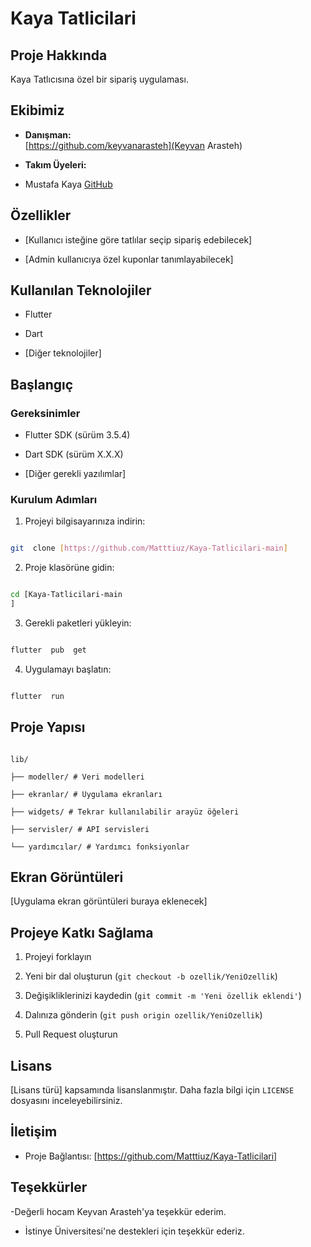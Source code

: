 

# Kaya Tatlicilari
  

## Proje Hakkında

Kaya Tatlıcısına özel bir sipariş uygulaması.
  

## Ekibimiz

-  **Danışman:**  
[https://github.com/keyvanarasteh](Keyvan Arasteh)


-  **Takım Üyeleri:**

- Mustafa Kaya [GitHub](https://github.com/Matttiuz)

  

## Özellikler

- [Kullanıcı isteğine göre tatlılar seçip sipariş edebilecek]

- [Admin kullanıcıya özel kuponlar tanımlayabilecek]


  

## Kullanılan Teknolojiler

- Flutter

- Dart

- [Diğer teknolojiler]

  

## Başlangıç

  

### Gereksinimler

- Flutter SDK (sürüm 3.5.4)

- Dart SDK (sürüm X.X.X)

- [Diğer gerekli yazılımlar]

  

### Kurulum Adımları

1. Projeyi bilgisayarınıza indirin:

```bash

git  clone [https://github.com/Matttiuz/Kaya-Tatlicilari-main]

```

  

2. Proje klasörüne gidin:

```bash

cd [Kaya-Tatlicilari-main
]

```

  

3. Gerekli paketleri yükleyin:

```bash

flutter  pub  get

```

  

4. Uygulamayı başlatın:

```bash

flutter  run

```

  

## Proje Yapısı

```

lib/

├── modeller/ # Veri modelleri

├── ekranlar/ # Uygulama ekranları

├── widgets/ # Tekrar kullanılabilir arayüz öğeleri

├── servisler/ # API servisleri

└── yardımcılar/ # Yardımcı fonksiyonlar

```

  

## Ekran Görüntüleri

[Uygulama ekran görüntüleri buraya eklenecek]

  

## Projeye Katkı Sağlama

1. Projeyi forklayın

2. Yeni bir dal oluşturun (`git checkout -b ozellik/YeniOzellik`)

3. Değişikliklerinizi kaydedin (`git commit -m 'Yeni özellik eklendi'`)

4. Dalınıza gönderin (`git push origin ozellik/YeniOzellik`)

5. Pull Request oluşturun

  

## Lisans

[Lisans türü] kapsamında lisanslanmıştır. Daha fazla bilgi için `LICENSE` dosyasını inceleyebilirsiniz.

  

## İletişim

- Proje Bağlantısı: [https://github.com/Matttiuz/Kaya-Tatlicilari]

  

## Teşekkürler

-Değerli hocam Keyvan Arasteh'ya teşekkür ederim.

- İstinye Üniversitesi'ne destekleri için teşekkür ederiz.
